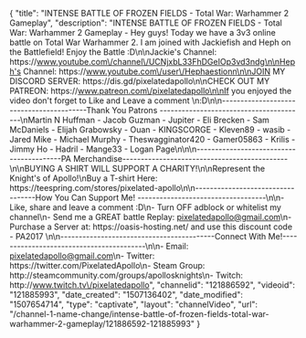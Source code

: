 {
    "title": "INTENSE BATTLE OF FROZEN FIELDS - Total War: Warhammer 2 Gameplay",
    "description": "INTENSE BATTLE OF FROZEN FIELDS - Total War: Warhammer 2 Gameplay - Hey guys! Today we have a 3v3 online battle on Total War Warhammer 2. I am joined with Jackiefish and Heph on the Battlefield! Enjoy the Battle :D\n\nJackie's Channel: https:\/\/www.youtube.com\/channel\/UCNjxbL33FhDGeIOp3vd3ndg\n\nHeph's Channel: https:\/\/www.youtube.com\/user\/Hephaestionn\n\nJOIN MY DISCORD SERVER: https:\/\/dis.gd\/pixelatedapollo\n\nCHECK OUT MY PATREON: https:\/\/www.patreon.com\/pixelatedapollo\n\nIf you enjoyed the video don't forget to Like and Leave a comment \n:D\n\n-----------------------------------------Thank You Patrons ----------------------------------------\nMartin N Huffman - Jacob Guzman - Jupiter - Eli Brecken - Sam McDaniels - Elijah Grabowsky - Ouan - KINGSCORGE - Kleven89 - wasib - Jared Mike - Michael Murphy - Theswagginator420 - Gamer05863 - Krilis - Jimmy Ho - Hadril -  Mange33 - Logan Page\n\n\n-----------------------------------------PA Merchandise---------------------------------------------\n\nBUYING A SHIRT WILL SUPPORT A CHARITY!\n\nRepresent the Knight's of Apollo!\nBuy a T-shirt Here: https:\/\/teespring.com\/stores\/pixelated-apollo\n\n----------------------------------How You Can Support Me! -----------------------------------\n\n- Like, share and leave a comment :D\n- Turn OFF adblock or whitelist my channel\n- Send me a GREAT battle Replay: pixelatedapollo@gmail.com\n- Purchase a Server at: https:\/\/oasis-hosting.net\/ and use this discount code - PA2017 \n\n------------------------------------------Connect With Me!-----------------------------------------\n\n- Email: pixelatedapollo@gmail.com\n- Twitter: https:\/\/twitter.com\/PixelatedApollo\n- Steam Group:  http:\/\/steamcommunity.com\/groups\/apollosknights\n- Twitch: http:\/\/www.twitch.tv\/pixelatedapollo",
    "channelid": "121886592",
    "videoid": "121885993",
    "date_created": "1507136402",
    "date_modified": "1507654714",
    "type": "captivate",
    "layout": "channelVideo",
    "url": "\/channel-1-name-change\/intense-battle-of-frozen-fields-total-war-warhammer-2-gameplay\/121886592-121885993"
}